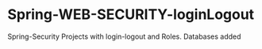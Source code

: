 # Spring-WEB-SECURITY-loginLogout

Spring-Security Projects with login-logout and Roles.
Databases added
